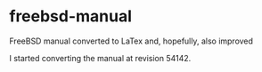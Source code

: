 # freebsd-manual
FreeBSD manual converted to LaTex and, hopefully, also improved

I started converting the manual at revision 54142.
